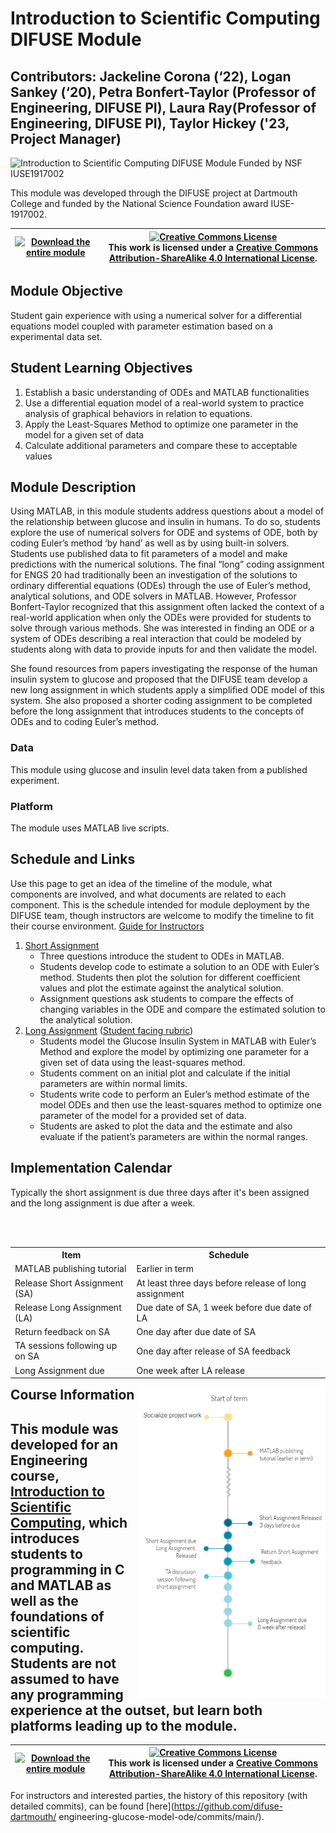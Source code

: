 # Introduction to Scientific Computing DIFUSE Module

## Contributors: Jackeline Corona (‘22), Logan Sankey (‘20), Petra Bonfert-Taylor (Professor of Engineering, DIFUSE PI), Laura Ray(Professor of Engineering, DIFUSE PI), Taylor Hickey ('23, Project Manager)

![Introduction to Scientific Computing DIFUSE Module Funded by NSF IUSE1917002](repository-assets/DIFUSE-ENGS20.png)

This module was developed through the DIFUSE project at Dartmouth College and funded by the National Science Foundation award IUSE-1917002.


| <a href="https://github.com/difuse-dartmouth/ engineering-glucose-model-ode/archive/refs/heads/main.zip"><img src="/repository-assets/download-all.png" alt="Download the entire module" align="center" style="width: 4in;"></a>| <a rel="license" href="http://creativecommons.org/licenses/by-sa/4.0/"><img alt="Creative Commons License" style="width=2in" src="https://i.creativecommons.org/l/by-sa/4.0/88x31.png" /><br></a>This work is licensed under a <a rel="license" href="http://creativecommons.org/licenses/by-sa/4.0/">Creative Commons Attribution-ShareAlike 4.0 International License</a>. |
|---------|----------|

## Module Objective 
Student gain experience with using a numerical solver for a differential equations model coupled with parameter estimation based on a experimental data set.

## Student Learning Objectives
1. Establish a basic understanding of ODEs and MATLAB functionalities
2. Use a differential equation model of a real-world system to practice analysis of graphical behaviors in relation to equations.
4. Apply the Least-Squares Method to optimize one parameter in the model for a given set of data
5. Calculate additional parameters and compare these to acceptable values

## Module Description
Using MATLAB, in this module students address questions about a model of the relationship between glucose and insulin in humans. To do so, students explore the use of numerical solvers for ODE and systems of ODE, both by coding Euler’s method ‘by hand’ as well as by using built-in solvers. Students use published data to fit parameters of a model and make predictions with the numerical solutions. The final “long” coding assignment for ENGS 20 had traditionally been an investigation of the solutions to ordinary differential equations (ODEs) through the use of Euler’s method, analytical solutions, and ODE solvers in MATLAB. However, Professor Bonfert-Taylor recognized that this assignment often lacked the context of a real-world application when only the ODEs were provided for students to solve through various methods. She was interested in finding an ODE or a system of ODEs describing a real interaction that could be modeled by students along with data to provide inputs for and then validate the model.

She found resources from papers investigating the response of the human insulin system to glucose and proposed that the DIFUSE team develop a new long assignment in which students apply a simplified ODE model of this system. She also proposed a shorter coding assignment to be completed before the long assignment that introduces students to the concepts of ODEs and to coding Euler’s method.

### Data
This module using glucose and insulin level data taken from a published experiment.

### Platform
The module uses MATLAB live scripts.

## Schedule and Links

Use this page to get an idea of the timeline of the module, what components are involved, and what documents are related to each component. This is the schedule intended for module deployment by the DIFUSE team, though instructors are welcome to modify the timeline to fit their course environment.
[Guide for Instructors](https://github.com/difuse-dartmouth/21X_ENGS20/blob/6e9df446b205300b61e5de6e0a6af273df913e05/completed_module/public/logistics/Instructor%E2%80%99s%20Guide.pdf)

1. [Short Assignment](https://github.com/difuse-dartmouth/21X_ENGS20/blob/6e9df446b205300b61e5de6e0a6af273df913e05/completed_module/public/components/short%20assignment/short_assignment_student_instructions.pdf)
    - Three questions introduce the student to ODEs in MATLAB.
    - Students develop code to estimate a solution to an ODE with Euler’s method. Students then plot the solution for different coefficient values and plot the estimate against the analytical solution.
    - Assignment questions ask students to compare the effects of changing variables in the ODE and compare the estimated solution to the analytical solution.
2. [Long Assignment](https://github.com/difuse-dartmouth/21X_ENGS20/blob/6e9df446b205300b61e5de6e0a6af273df913e05/completed_module/public/components/long%20assignment/Long%20Assignment%20(Glucose-Insulin%20through%20Diff%20Equations).pdf) ([Student facing rubric](https://github.com/difuse-dartmouth/21X_ENGS20/blob/6e9df446b205300b61e5de6e0a6af273df913e05/completed_module/public/components/long%20assignment/Student%20Facing%20LA3%20Rubric.pdf))
    - Students model the Glucose Insulin System in MATLAB with Euler’s Method and explore the model by optimizing one parameter for a given set of data using the least-squares method.
    - Students comment on an initial plot and calculate if the initial parameters are within normal limits.
    - Students write code to perform an Euler’s method estimate of the model ODEs and then use the least-squares method to optimize one parameter of the model for a provided set of data.
    - Students are asked to plot the data and the estimate and also evaluate if the patient’s parameters are within the normal ranges.

## Implementation Calendar

Typically the short assignment is due three days after it's been assigned and the long assignment is due after a week.


<table align="left">
    <br><br>
  <tr>
    <th>Item</th>
    <th>Schedule</th>
  </tr>
  <tr>
    <td>MATLAB publishing tutorial</td>
    <td>Earlier in term</td>
  </tr>
  <tr>
    <td>Release Short Assignment (SA)</td>
    <td>At least three days before release of long assignment</td>
    
  </tr>
    <tr>
    <td>Release Long Assignment (LA)</td>
    <td> Due date of SA, 1 week before due date of LA </td>
    
  </tr> 
    <tr>
    <td>Return feedback on SA   </td>
    <td> One day after due date of SA </td>
    
  </tr>
     <tr>
    <td>TA sessions following up on SA</td>
    <td> One day after release of SA feedback </td>
    
  </tr>
     </tr>
     <tr>
    <td>Long Assignment due</td>
    <td> One week after LA release </td>
    
  </tr>
    
</table>
<img src="https://github.com/difuse-dartmouth/21X_ENGS20/blob/110922f65be828f0aa09fad4c9fd2fafa4787cf8/completed_module/public/ENGS%2020%20timeline.png" width="300" style = "float: right">

## Course Information

This module was developed for an Engineering course, <a href="http://dartmouth.smartcatalogiq.com/current/orc/Departments-Programs-Undergraduate/Engineering-Sciences/ENGS-Engineering-Sciences-Undergraduate/ENGS-20">Introduction to Scientific Computing</a>, which introduces students to programming in C and MATLAB as well as the foundations of scientific computing.  Students are not assumed to have any programming experience at the outset, but learn both platforms leading up to the module.
---

| <a href="https://github.com/difuse-dartmouth/ engineering-glucose-model-ode/archive/refs/heads/main.zip"><img src="/repository-assets/download-all.png" alt="Download the entire module" align="center" style="width: 4in;"></a>| <a rel="license" href="http://creativecommons.org/licenses/by-sa/4.0/"><img alt="Creative Commons License" style="width=2in" src="https://i.creativecommons.org/l/by-sa/4.0/88x31.png" /><br></a>This work is licensed under a <a rel="license" href="http://creativecommons.org/licenses/by-sa/4.0/">Creative Commons Attribution-ShareAlike 4.0 International License</a>. |
|---------|----------|

For instructors and interested parties, the history of this repository (with detailed commits), can be found [here](https://github.com/difuse-dartmouth/ engineering-glucose-model-ode/commits/main/).


